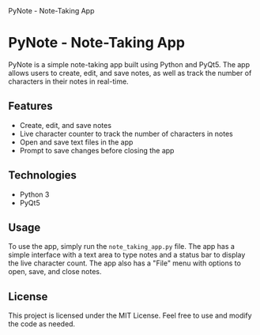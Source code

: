 <html>
<head>
	PyNote - Note-Taking App
</head>
<body>
	<h1>PyNote - Note-Taking App</h1>
	<p>PyNote is a simple note-taking app built using Python and PyQt5. The app allows users to create, edit, and save notes, as well as track the number of characters in their notes in real-time.</p>
	<h2>Features</h2>
	<ul>
		<li>Create, edit, and save notes</li>
		<li>Live character counter to track the number of characters in notes</li>
		<li>Open and save text files in the app</li>
		<li>Prompt to save changes before closing the app</li>
	</ul>
	<h2>Technologies</h2>
	<ul>
		<li>Python 3</li>
		<li>PyQt5</li>
	</ul>
	<h2>Usage</h2>
	<p>To use the app, simply run the <code>note_taking_app.py</code> file. The app has a simple interface with a text area to type notes and a status bar to display the live character count. The app also has a "File" menu with options to open, save, and close notes.</p>
	<h2>License</h2>
	<p>This project is licensed under the MIT License. Feel free to use and modify the code as needed.</p>
</body>
</html>
